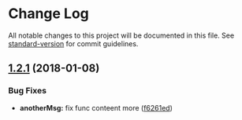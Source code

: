 # Change Log

All notable changes to this project will be documented in this file. See [standard-version](https://github.com/conventional-changelog/standard-version) for commit guidelines.

<a name="1.2.1"></a>
## [1.2.1](https://github.com/AAMLLe/SecondSemVer/compare/v1.1.5...v1.2.1) (2018-01-08)


### Bug Fixes

* **anotherMsg:** fix func conteent more ([f6261ed](https://github.com/AAMLLe/SecondSemVer/commit/f6261ed))

